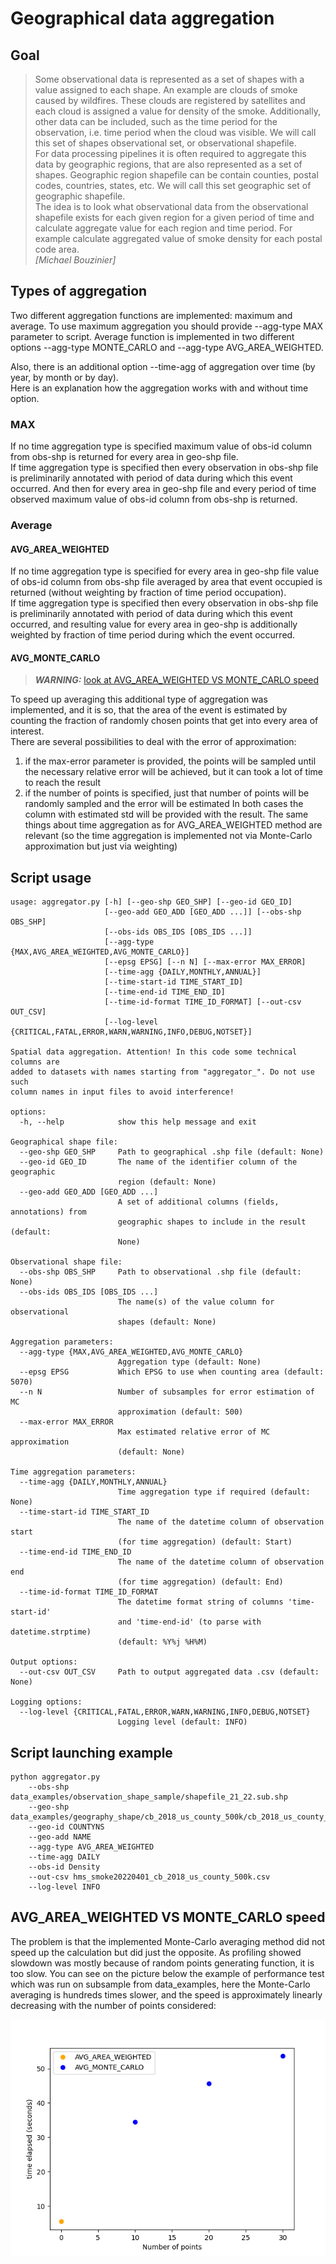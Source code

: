 # Geographical data aggregation
## Goal
> Some observational data is represented as a set of shapes with a value assigned to each shape. An example are clouds of smoke caused by wildfires. These clouds are registered by satellites and each cloud is assigned a value for density of the smoke. Additionally, other data can be included, such as the time period for the observation, i.e. time period when the cloud was visible. We will call this set of shapes observational set, or observational shapefile.  
> For data processing pipelines it is often required to aggregate this data by geographic regions, that are also represented as a set of shapes. Geographic region shapefile can be contain counties, postal codes, countries, states, etc. We will call this set geographic set of geographic shapefile.  
> The idea is to look what observational data from the observational shapefile exists for each given region for a given period of time and calculate aggregate value for each region and time period. For example calculate aggregated value of smoke density for each postal code area.  
> <cite>[Michael Bouzinier]</cite>

## Types of aggregation
Two different aggregation functions are implemented: maximum and average. 
To use maximum aggregation you should provide --agg-type MAX parameter to script.
Average function is implemented in two different options --agg-type MONTE_CARLO and --agg-type AVG_AREA_WEIGHTED.

Also, there is an additional option --time-agg of aggregation over time (by year, by month or by day).  
Here is an explanation how the aggregation works with and without time option.
### MAX
If no time aggregation type is specified maximum value of obs-id column from obs-shp is returned for every area in geo-shp file.  
If time aggregation type is specified then every observation in obs-shp file is preliminarily annotated with period of data 
during which this event occurred. And then for every area in geo-shp file and every period of time observed maximum value 
of obs-id column from obs-shp is returned. 
### Average
#### AVG_AREA_WEIGHTED
If no time aggregation type is specified for every area in geo-shp file value of obs-id column from obs-shp file 
averaged by area that event occupied is returned (without weighting by fraction of time period occupation).  
If time aggregation type is specified then every observation in obs-shp file is preliminarily annotated with period of data 
during which this event occurred, and resulting value for every area in geo-shp is additionally weighted by 
fraction of time period during which the event occurred. 
#### AVG_MONTE_CARLO
> **_WARNING:_** [look at AVG_AREA_WEIGHTED VS MONTE_CARLO speed](./README.md#avg_area_weighted-vs-monte_carlo-speed)

To speed up averaging this additional type of aggregation was implemented, and it is so, that the area 
of the event is estimated by counting the fraction of randomly chosen points that get into every area of interest.  
There are several possibilities to deal with the error of approximation:
1) if the max-error parameter is provided, the points will be sampled until the necessary relative error will be achieved, but it can took a lot of time to reach the result
2) if the number of points is specified, just that number of points will be randomly sampled and the error will be estimated 
In both cases the column with estimated std will be provided with the result.
The same things about time aggregation as for AVG_AREA_WEIGHTED method are relevant 
(so the time aggregation is implemented not via Monte-Carlo approximation but just via weighting)

## Script usage
```
usage: aggregator.py [-h] [--geo-shp GEO_SHP] [--geo-id GEO_ID]
                     [--geo-add GEO_ADD [GEO_ADD ...]] [--obs-shp OBS_SHP]
                     [--obs-ids OBS_IDS [OBS_IDS ...]]
                     [--agg-type {MAX,AVG_AREA_WEIGHTED,AVG_MONTE_CARLO}]
                     [--epsg EPSG] [--n N] [--max-error MAX_ERROR]
                     [--time-agg {DAILY,MONTHLY,ANNUAL}]
                     [--time-start-id TIME_START_ID]
                     [--time-end-id TIME_END_ID]
                     [--time-id-format TIME_ID_FORMAT] [--out-csv OUT_CSV]
                     [--log-level {CRITICAL,FATAL,ERROR,WARN,WARNING,INFO,DEBUG,NOTSET}]

Spatial data aggregation. Attention! In this code some technical columns are
added to datasets with names starting from "aggregator_". Do not use such
column names in input files to avoid interference!

options:
  -h, --help            show this help message and exit

Geographical shape file:
  --geo-shp GEO_SHP     Path to geographical .shp file (default: None)
  --geo-id GEO_ID       The name of the identifier column of the geographic
                        region (default: None)
  --geo-add GEO_ADD [GEO_ADD ...]
                        A set of additional columns (fields, annotations) from
                        geographic shapes to include in the result (default:
                        None)

Observational shape file:
  --obs-shp OBS_SHP     Path to observational .shp file (default: None)
  --obs-ids OBS_IDS [OBS_IDS ...]
                        The name(s) of the value column for observational
                        shapes (default: None)

Aggregation parameters:
  --agg-type {MAX,AVG_AREA_WEIGHTED,AVG_MONTE_CARLO}
                        Aggregation type (default: None)
  --epsg EPSG           Which EPSG to use when counting area (default: 5070)
  --n N                 Number of subsamples for error estimation of MC
                        approximation (default: 500)
  --max-error MAX_ERROR
                        Max estimated relative error of MC approximation
                        (default: None)

Time aggregation parameters:
  --time-agg {DAILY,MONTHLY,ANNUAL}
                        Time aggregation type if required (default: None)
  --time-start-id TIME_START_ID
                        The name of the datetime column of observation start
                        (for time aggregation) (default: Start)
  --time-end-id TIME_END_ID
                        The name of the datetime column of observation end
                        (for time aggregation) (default: End)
  --time-id-format TIME_ID_FORMAT
                        The datetime format string of columns 'time-start-id'
                        and 'time-end-id' (to parse with datetime.strptime)
                        (default: %Y%j %H%M)

Output options:
  --out-csv OUT_CSV     Path to output aggregated data .csv (default: None)

Logging options:
  --log-level {CRITICAL,FATAL,ERROR,WARN,WARNING,INFO,DEBUG,NOTSET}
                        Logging level (default: INFO)
```
## Script launching example
```
python aggregator.py
    --obs-shp data_examples/observation_shape_sample/shapefile_21_22.sub.shp
    --geo-shp data_examples/geography_shape/cb_2018_us_county_500k/cb_2018_us_county_500k.shp
    --geo-id COUNTYNS
    --geo-add NAME
    --agg-type AVG_AREA_WEIGHTED
    --time-agg DAILY
    --obs-id Density
    --out-csv hms_smoke20220401_cb_2018_us_county_500k.csv
    --log-level INFO
```
## AVG_AREA_WEIGHTED VS MONTE_CARLO speed
The problem is that the implemented Monte-Carlo averaging method did not speed up the calculation but did just the opposite.
As profiling showed slowdown was mostly because of random points generating function, it is too slow.
You can see on the picture below the example of performance test which was run on subsample from data_examples, 
here the Monte-Carlo averaging is hundreds times slower, and the speed is approximately linearly decreasing 
with the number of points considered:

![plot](./performance_test.png)

